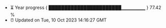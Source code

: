 - ⏳ Year progress { ███████████████████████▁▁▁▁▁▁▁ } 77.42 %
- ⏰ Updated on Tue, 10 Oct 2023 14:16:27 GMT

